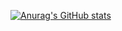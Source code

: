 [![Anurag's GitHub stats](https://github-readme-stats-ten-lime-44.vercel.app/api?username=27medkamal&theme=transparent&show_icons=true)](https://github.com/anuraghazra/github-readme-stats)

<!--
**27medkamal/27medkamal** is a ✨ _special_ ✨ repository because its `README.md` (this file) appears on your GitHub profile.

Here are some ideas to get you started:

- 🔭 I’m currently working on ...
- 🌱 I’m currently learning ...
- 👯 I’m looking to collaborate on ...
- 🤔 I’m looking for help with ...
- 💬 Ask me about ...
- 📫 How to reach me: ...
- 😄 Pronouns: ...
- ⚡ Fun fact: ...
-->

